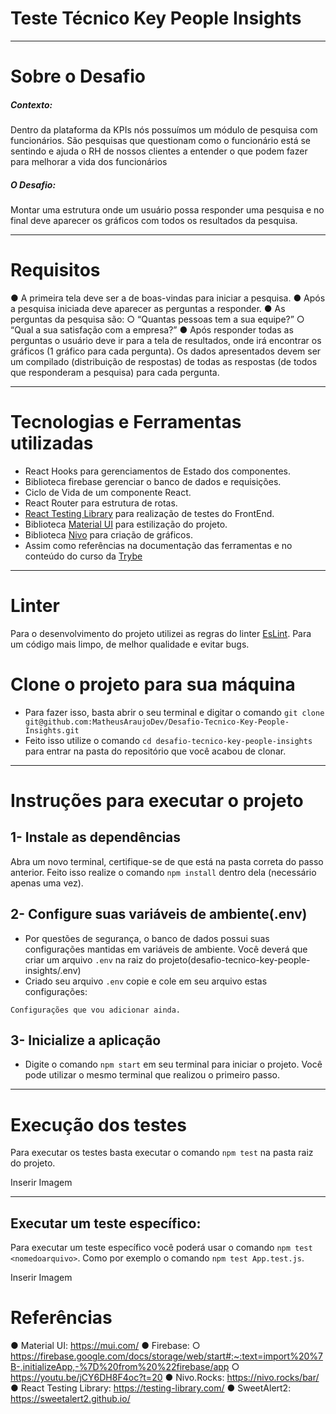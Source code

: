 # Teste Técnico Key People Insights
---
# Sobre o Desafio
##### Contexto:
Dentro da plataforma da KPIs nós possuímos um módulo de pesquisa com funcionários. São
pesquisas que questionam como o funcionário está se sentindo e ajuda o RH de nossos clientes a
entender o que podem fazer para melhorar a vida dos funcionários

##### O Desafio:
Montar uma estrutura onde um usuário possa responder uma pesquisa e no final deve aparecer os gráficos com todos os resultados da pesquisa.

---
# Requisitos
● A primeira tela deve ser a de boas-vindas para iniciar a pesquisa.
● Após a pesquisa iniciada deve aparecer as perguntas a responder.
● As perguntas da pesquisa são:
  ○ “Quantas pessoas tem a sua equipe?”
  ○ “Qual a sua satisfação com a empresa?”
● Após responder todas as perguntas o usuário deve ir para a tela de resultados, onde irá encontrar
os gráficos (1 gráfico para cada pergunta). Os dados apresentados devem ser um compilado
(distribuição de respostas) de todas as respostas (de todos que responderam a pesquisa) para
cada pergunta.

---

# Tecnologias e Ferramentas utilizadas
- React Hooks para gerenciamentos de Estado dos componentes.
 - Biblioteca firebase gerenciar o banco de dados e requisições.
 - Ciclo de Vida de um componente React.
 - React Router para estrutura de rotas.
 - [React Testing Library](https://testing-library.com/) para realização de testes do FrontEnd.
 - Biblioteca [Material UI](https://mui.com/pt/) para estilização do projeto.
 - Biblioteca [Nivo](https://nivo.rocks/) para criação de gráficos.
 - Assim como referências na documentação das ferramentas e no conteúdo do curso da [Trybe](https://www.betrybe.com/)

---

# Linter
Para o desenvolvimento do projeto utilizei as regras do linter [EsLint](https://eslint.org/docs/user-guide/getting-started). Para um código mais limpo, de melhor qualidade e evitar bugs.

 # Clone o projeto para sua máquina
- Para fazer isso, basta abrir o seu terminal e digitar o comando `git clone git@github.com:MatheusAraujoDev/Desafio-Tecnico-Key-People-Insights.git`
- Feito isso utilize o comando `cd desafio-tecnico-key-people-insights` para entrar na pasta do repositório que você acabou de clonar.

---

# Instruções para executar o projeto

## 1- Instale as dependências
Abra um novo terminal, certifique-se de que está na pasta correta do passo anterior. Feito isso realize o comando `npm install` dentro dela (necessário apenas uma vez).

## 2- Configure suas variáveis de ambiente(.env)
- Por questões de segurança, o banco de dados possui suas configurações mantidas em variáveis de ambiente. Você deverá que criar um arquivo `.env` na raiz do projeto(desafio-tecnico-key-people-insights/.env)
- Criado seu arquivo `.env` copie e cole em seu arquivo estas configurações:
```
Configurações que vou adicionar ainda.
```

## 3- Inicialize a aplicação
- Digite o comando `npm start` em seu terminal para iniciar o projeto. Você pode utilizar o mesmo terminal que realizou o primeiro passo.

---

# Execução dos testes

Para executar os testes basta executar o comando `npm test` na pasta raiz do projeto.

Inserir Imagem

---

## Executar um teste específico:
Para executar um teste específico você poderá usar o comando `npm test <nomedoarquivo>`.
Como por exemplo o comando `npm test App.test.js`.

Inserir Imagem

# Referências
● Material UI: https://mui.com/
● Firebase:
○ https://firebase.google.com/docs/storage/web/start#:~:text=import%20%7B-,initializeApp,-%7D%20from%20%22firebase/app
○ https://youtu.be/jCY6DH8F4oc?t=20
● Nivo.Rocks: https://nivo.rocks/bar/
● React Testing Library: https://testing-library.com/
● SweetAlert2: https://sweetalert2.github.io/